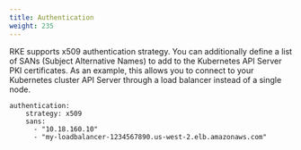 ```yaml
---
title: Authentication
weight: 235
---
```


RKE supports x509 authentication strategy. You can additionally define a list of SANs (Subject Alternative Names) to add to the Kubernetes API Server PKI certificates. As an example, this allows you to connect to your Kubernetes cluster API Server through a load balancer instead of a single node.

```
authentication:
    strategy: x509
    sans:
      - "10.18.160.10"
      - "my-loadbalancer-1234567890.us-west-2.elb.amazonaws.com"
```

